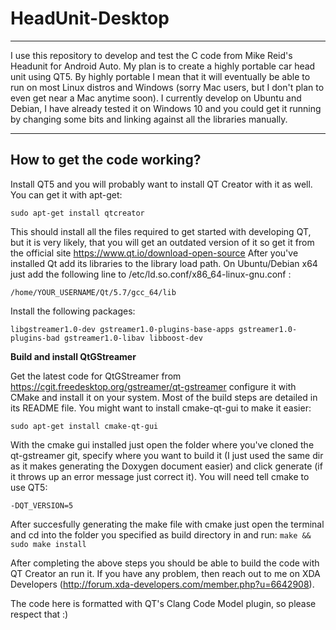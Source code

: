 HeadUnit-Desktop
================

----------

I use this repository to develop and test the C code from Mike Reid's Headunit for Android Auto. My plan is to create a highly portable car head unit using QT5. By highly portable I mean that it will eventually be able to run on most Linux distros and Windows (sorry Mac users, but I don't plan to even get near a Mac anytime soon). I currently develop on Ubuntu and Debian, I have already tested it on Windows 10 and you could get it running by changing some bits and linking against all the libraries manually.

----------
How to get the code working?
----------------------------

Install QT5 and you will probably want to install QT Creator with it as well. You can get it with apt-get:

    sudo apt-get install qtcreator

This should install all the files required to get started with developing QT, but it is very likely, that you will get an outdated version of it so get it from the official site https://www.qt.io/download-open-source
After you've installed Qt add its libraries to the library load path. On Ubuntu/Debian x64 just add the following line to /etc/ld.so.conf/x86_64-linux-gnu.conf :

    /home/YOUR_USERNAME/Qt/5.7/gcc_64/lib

Install the following packages:

    libgstreamer1.0-dev gstreamer1.0-plugins-base-apps gstreamer1.0-plugins-bad gstreamer1.0-libav libboost-dev

**Build and install QtGStreamer**

Get the latest code for QtGStreamer from https://cgit.freedesktop.org/gstreamer/qt-gstreamer configure it with CMake and install it on your system. Most of the build steps are detailed in its README file. You might want to install cmake-qt-gui to make it easier:

    sudo apt-get install cmake-qt-gui

With the cmake gui installed just open the folder where you've cloned the qt-gstreamer git, specify where you want to build it (I just used the same dir as it makes generating the Doxygen document easier) and click generate (if it throws up an error message just correct it). You will need tell cmake to use QT5:

    -DQT_VERSION=5
   After succesfully generating the make file with cmake just open the terminal and cd into the folder you specified as build directory in and run: `make && sudo make install`

After completing the above steps you should be able to build the code with QT Creator an run it. If you have any problem, then reach out to me on XDA Developers (http://forum.xda-developers.com/member.php?u=6642908).

The code here is formatted with QT's Clang Code Model plugin, so please respect that :)
